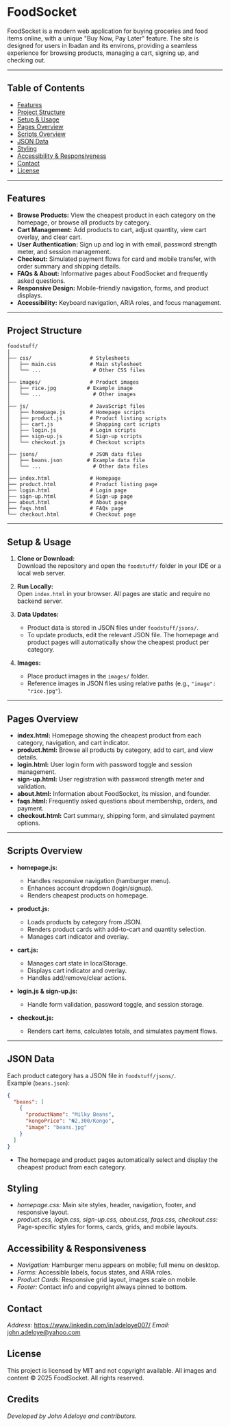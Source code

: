 # FoodSocket

FoodSocket is a modern web application for buying groceries and food items online, with a unique "Buy Now, Pay Later" feature. The site is designed for users in Ibadan and its environs, providing a seamless experience for browsing products, managing a cart, signing up, and checking out.

---

## Table of Contents

- [Features](#features)
- [Project Structure](#project-structure)
- [Setup & Usage](#setup--usage)
- [Pages Overview](#pages-overview)
- [Scripts Overview](#scripts-overview)
- [JSON Data](#json-data)
- [Styling](#styling)
- [Accessibility & Responsiveness](#accessibility--responsiveness)
- [Contact](#contact)
- [License](#license)

---

## Features

- **Browse Products:** View the cheapest product in each category on the homepage, or browse all products by category.
- **Cart Management:** Add products to cart, adjust quantity, view cart overlay, and clear cart.
- **User Authentication:** Sign up and log in with email, password strength meter, and session management.
- **Checkout:** Simulated payment flows for card and mobile transfer, with order summary and shipping details.
- **FAQs & About:** Informative pages about FoodSocket and frequently asked questions.
- **Responsive Design:** Mobile-friendly navigation, forms, and product displays.
- **Accessibility:** Keyboard navigation, ARIA roles, and focus management.

---

## Project Structure

```
foodstuff/
│
├── css/                   # Stylesheets
│   ├── main.css           # Main stylesheet
│   └── ...                 # Other CSS files
│
├── images/                # Product images
│   ├── rice.jpg          # Example image
│   └── ...                 # Other images
│
├── js/                    # JavaScript files
│   ├── homepage.js        # Homepage scripts
│   ├── product.js         # Product listing scripts
│   ├── cart.js            # Shopping cart scripts
│   ├── login.js           # Login scripts
│   ├── sign-up.js         # Sign-up scripts
│   └── checkout.js        # Checkout scripts
│
├── jsons/                 # JSON data files
│   ├── beans.json        # Example data file
│   └── ...                 # Other data files
│
├── index.html             # Homepage
├── product.html           # Product listing page
├── login.html             # Login page
├── sign-up.html           # Sign-up page
├── about.html             # About page
├── faqs.html              # FAQs page
└── checkout.html          # Checkout page
```

---

## Setup & Usage

1. **Clone or Download:**  
   Download the repository and open the `foodstuff/` folder in your IDE or a local web server.

2. **Run Locally:**  
   Open `index.html` in your browser. All pages are static and require no backend server.

3. **Data Updates:**  
   - Product data is stored in JSON files under `foodstuff/jsons/`.
   - To update products, edit the relevant JSON file. The homepage and product pages will automatically show the cheapest product per category.

4. **Images:**  
   - Place product images in the `images/` folder.
   - Reference images in JSON files using relative paths (e.g., `"image": "rice.jpg"`).

---

## Pages Overview

- **index.html:** Homepage showing the cheapest product from each category, navigation, and cart indicator.
- **product.html:** Browse all products by category, add to cart, and view details.
- **login.html:** User login form with password toggle and session management.
- **sign-up.html:** User registration with password strength meter and validation.
- **about.html:** Information about FoodSocket, its mission, and founder.
- **faqs.html:** Frequently asked questions about membership, orders, and payment.
- **checkout.html:** Cart summary, shipping form, and simulated payment options.

---

## Scripts Overview

- **homepage.js:**  
  - Handles responsive navigation (hamburger menu).
  - Enhances account dropdown (login/signup).
  - Renders cheapest products on homepage.

- **product.js:**  
  - Loads products by category from JSON.
  - Renders product cards with add-to-cart and quantity selection.
  - Manages cart indicator and overlay.

- **cart.js:**  
  - Manages cart state in localStorage.
  - Displays cart indicator and overlay.
  - Handles add/remove/clear actions.

- **login.js & sign-up.js:**  
  - Handle form validation, password toggle, and session storage.

- **checkout.js:**  
  - Renders cart items, calculates totals, and simulates payment flows.

---

## JSON Data

Each product category has a JSON file in `foodstuff/jsons/`.  
Example (`beans.json`):

```json
{
  "beans": [
    {
      "productName": "Milky Beans",
      "kongoPrice": "₦2,300/Kongo",
      "image": "beans.jpg"
    }
  ]
}
```

- The homepage and product pages automatically select and display the cheapest product from each category.


## Styling
- *homepage.css:* Main site styles, header, navigation, footer, and responsive layout.
- *product.css, login.css, sign-up.css, about.css, faqs.css, checkout.css:* Page-specific styles for forms, cards, grids, and mobile layouts.

## Accessibility & Responsiveness
- *Navigation:* Hamburger menu appears on mobile; full menu on desktop.
- *Forms:* Accessible labels, focus states, and ARIA roles.
- *Product Cards:* Responsive grid layout, images scale on mobile.
- *Footer:* Contact info and copyright always pinned to bottom.


## Contact
*Address:* https://www.linkedin.com/in/adeloye007/
*Email:* john.adeloye@yahoo.com


## License
This project is licensed by MIT and not copyright available.
All images and content © 2025 FoodSocket. All rights reserved.


## Credits
*Developed by John Adeloye and contributors.*